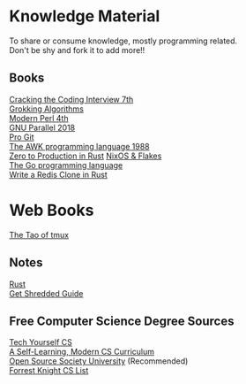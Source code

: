 # Knowledge Material

To share or consume knowledge, mostly programming related.  
Don't be shy and fork it to add more!!

## Books

[Cracking the Coding Interview 7th](./books/cracking-the-coding-interview-6th-edition.pdf)  
[Grokking Algorithms](./books/grokking-algorithms.pdf)  
[Modern Perl 4th](./books/modern-perl-fourth-edition_p1_0.pdf)  
[GNU Parallel 2018](./books/gnu-parallel-2018.pdf)  
[Pro Git](./books/pro-git.pdf)  
[The AWK programming language 1988](<./books/the-awk-programming-language(1988).pdf>)  
[Zero to Production in Rust](./books/zero-to-production-in-rust.pdf)
[NixOS & Flakes](https://nixos-and-flakes.thiscute.world/)  
[The Go programming language](./books/the-go-programming-language.pdf)  
[Write a Redis Clone in Rust](./books/write-a-redis-clone-in-rust.pdf)

# Web Books

[The Tao of tmux](https://leanpub.com/the-tao-of-tmux/read)

## Notes

[Rust](./rust/notes.md)  
[Get Shredded Guide](./fitness/get-shredded-guide.md)

## Free Computer Science Degree Sources

[Tech Yourself CS](https://teachyourselfcs.com/)  
[A Self-Learning, Modern CS Curriculum](https://functionalcs.github.io/curriculum/)  
[Open Source Society University](https://github.com/ossu/computer-science) (Recommended)  
[Forrest Knight CS List](https://github.com/ForrestKnight/open-source-cs)  
